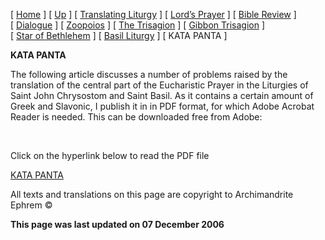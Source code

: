 \[ [Home](index.md) \] \[ [Up](obiter_scripta.md) \] \[ [Translating Liturgy](translating_liturgy.md) \] \[ [Lord’s Prayer](lord%27s_prayer.md) \] \[ [Bible Review](bible_review.md) \] \[ [Dialogue](dialogue.md) \] \[ [Zoopoios](zoopoios.md) \] \[ [The Trisagion](the_trisagion.md) \] \[ [Gibbon Trisagion](gibbon_trisagion.md) \] \[ [Star of Bethlehem](Star%20of%20Bethlehem.md) \] \[ [Basil Liturgy](basil_liturgy.md) \] \[ KATA PANTA \]

**KATA PANTA**

The following article discusses a number of problems raised by the translation of the central part of the Eucharistic Prayer in the Liturgies of Saint John Chrysostom and Saint Basil. As it contains a certain amount of Greek and Slavonic, I publish it in in PDF format, for which Adobe Acrobat Reader is needed. This can be downloaded free from Adobe:

 

Click on the hyperlink below to read the PDF file

[KATA PANTA](KataPanta02.pdf)

All texts and translations on this page are copyright to
Archimandrite Ephrem ©

**This page was last updated on 07 December 2006**
